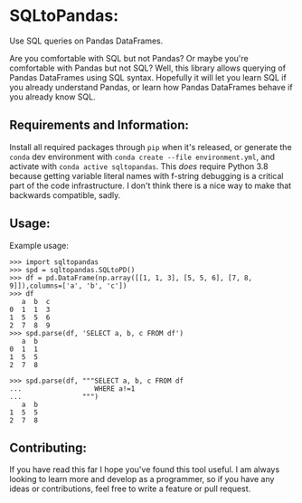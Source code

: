 # SQLtoPandas: 

Use SQL queries on Pandas DataFrames.

Are you comfortable with SQL but not Pandas? Or maybe you're comfortable with Pandas but not SQL? Well, this library allows querying of Pandas DataFrames using SQL syntax. Hopefully it will let you learn SQL if you already understand Pandas, or learn how Pandas DataFrames behave if you already know SQL. 

## Requirements and Information: 
Install all required packages through `pip` when it's released, or generate the `conda` dev environment with `conda create --file environment.yml`, and activate with `conda active sqltopandas`. This *does* require Python 3.8 because getting variable literal names with f-string debugging is a critical part of the code infrastructure. I don't think there is a nice way to make that backwards compatible, sadly. 

## Usage:
Example usage:
```python3
>>> import sqltopandas
>>> spd = sqltopandas.SQLtoPD()
>>> df = pd.DataFrame(np.array([[1, 1, 3], [5, 5, 6], [7, 8, 9]]),columns=['a', 'b', 'c'])
>>> df
   a  b  c
0  1  1  3
1  5  5  6
2  7  8  9
>>> spd.parse(df, 'SELECT a, b, c FROM df')
   a  b
0  1  1
1  5  5
2  7  8

>>> spd.parse(df, """SELECT a, b, c FROM df
...                  WHERE a!=1
...               """)
   a  b
1  5  5
2  7  8

```

## Contributing:
If you have read this far I hope you've found this tool useful. I am always looking to learn more and develop as a programmer, so if you have any ideas or contributions, feel free to write a feature or pull request. 
